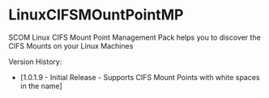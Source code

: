 # LinuxCIFSMOuntPointMP

SCOM Linux CIFS Mount Point Management Pack helps you to discover the CIFS Mounts on your Linux Machines

Version History:

* [1.0.1.9 - Initial Release - Supports CIFS Mount Points with white spaces in the name] 
